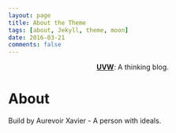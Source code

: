 ```yaml
---
layout: page
title: About the Theme
tags: [about, Jekyll, theme, moon]
date: 2016-03-21
comments: false
---
```

    
<center><a href="http://uvwvu.com/"><b>UVW</b></a>: A thinking blog.</center>

<div>
  <h1>About</h1>
  <p>
     Build by Aurevoir Xavier - A person with ideals.
  </p>
  <div align="center">
    <img alt="" src="http://i.imgur.com/IgRvVzZ.jpg"/>
  </div>
</div>